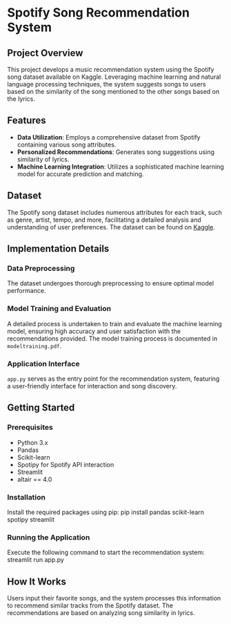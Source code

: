 # Spotify Song Recommendation System

## Project Overview
This project develops a music recommendation system using the Spotify song dataset available on Kaggle. Leveraging machine learning and natural language processing techniques, the system suggests songs to users based on the similarity of the song mentioned to the other songs based on the lyrics.

## Features
- **Data Utilization**: Employs a comprehensive dataset from Spotify containing various song attributes.
- **Personalized Recommendations**: Generates song suggestions using similarity of lyrics.
- **Machine Learning Integration**: Utilizes a sophisticated machine learning model for accurate prediction and matching.

## Dataset
The Spotify song dataset includes numerous attributes for each track, such as genre, artist, tempo, and more, facilitating a detailed analysis and understanding of user preferences. The dataset can be found on [Kaggle](https://www.kaggle.com/).

## Implementation Details

### Data Preprocessing
The dataset undergoes thorough preprocessing to ensure optimal model performance.

### Model Training and Evaluation
A detailed process is undertaken to train and evaluate the machine learning model, ensuring high accuracy and user satisfaction with the recommendations provided. The model training process is documented in `modeltraining.pdf`.

### Application Interface
`app.py` serves as the entry point for the recommendation system, featuring a user-friendly interface for interaction and song discovery.

## Getting Started

### Prerequisites
- Python 3.x
- Pandas
- Scikit-learn
- Spotipy for Spotify API interaction
- Streamlit
- altair == 4.0

### Installation
Install the required packages using pip:
pip install pandas scikit-learn spotipy streamlit

### Running the Application
Execute the following command to start the recommendation system:
streamlit run app.py

## How It Works
Users input their favorite songs, and the system processes this information to recommend similar tracks from the Spotify dataset. The recommendations are based on analyzing song similarity in lyrics.
